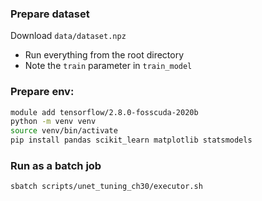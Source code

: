 ### Prepare dataset
Download `data/dataset.npz`

- Run everything from the root directory
- Note the `train` parameter in `train_model`

### Prepare env:
```bash
module add tensorflow/2.8.0-fosscuda-2020b
python -m venv venv
source venv/bin/activate
pip install pandas scikit_learn matplotlib statsmodels
```

### Run as a batch job
```bash
sbatch scripts/unet_tuning_ch30/executor.sh
```
